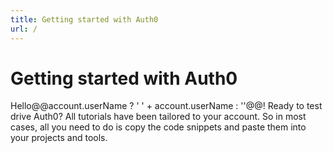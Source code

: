 ```yaml
---
title: Getting started with Auth0
url: /
---
```


<script type="text/javascript">

  // Redirect old `/#!/..` urls to new `/quickstart/...`
  var pathname = window.location.pathname || '/';
  var hash = window.location.hash;
  var regex = /^\#\!\//;
  if ('/' === pathname && regex.test(hash)) {
    window.location = window.location.origin + hash.replace(regex, '/quickstart/');
  };

</script>

<!-- Page content -->

# Getting started with Auth0

Hello@@account.userName ? ' ' + account.userName : ''@@! Ready to test drive Auth0? All tutorials have been tailored to your account. So in most cases, all you need to do is copy the code snippets and paste them into your projects and tools.

<!-- Tutorial Navigator -->

<div class="row getting-started-logos clearfix">
  <div id="navigator-container" class="col-sm-12"></div>
</div>

<script src="https://cdn.auth0.com/tutorial-navigator/latest/build.min.js" type="text/javascript"></script>
<link href="https://cdn.auth0.com/tutorial-navigator/latest/build.min.css" type="text/css" rel="stylesheet"></link>
<script type="text/javascript" src="/js/page.min.js"></script>

<script type="text/javascript">
  (function () {
    var BASE_URL = "/";

    // Initialize and render `TutorialNavigator`
    var TutorialNavigator = require('tutorial-navigator');
    var tutorial = new TutorialNavigator({
      docsDomain:      document.location.origin + BASE_URL,
      apptypes:        @@JSON.stringify(quickstart.apptypes)@@,
      clientplatforms: @@JSON.stringify(quickstart.clientPlatforms)@@,
      hybridplatforms: @@JSON.stringify(quickstart.hybridPlatforms)@@,
      nativeplatforms: @@JSON.stringify(quickstart.nativePlatforms)@@,
      serverplatforms: @@JSON.stringify(quickstart.serverPlatforms)@@,
      serverapis:      @@JSON.stringify(quickstart.serverApis)@@
    });

    function eqlPath (url) {
      var base = page.base() || '';
      var path = window.location.pathname.slice(base.length) || '/';
      return path === url;
    }

    /**
     * Routing
     */
    page('*', quickstartRoute);
    page(BASE_URL + '/quickstart/:apptype?', checkstate, render);
    page(BASE_URL + '/quickstart/:apptype/:platform?', checkstate, render);
    page(BASE_URL + '/quickstart/:apptype/:platform/:api?', checkstate, render);

    // Initialize routing
    // page.base('/quickstart');
    page();

    function quickstartRoute(ctx, next) {
      // Prepend `/quickstart` to routes withouth `/quickstart`
      // if(!/^\/quickstart/.test(ctx.path)) ctx.path = '/quickstart' + ctx.path;
      ctx.pathname = ctx.pathname || '/';
      // prepend quickstart if pathname is '/'
      if(ctx.pathname === BASE_URL) {
        ctx.path = BASE_URL + '/quickstart';
      }
      next();
    }

    function checkstate(ctx, next) {
      var apptype = ctx.params.apptype || '';
      var platform = ctx.params.platform || '';
      var api = ctx.params.api || '';

      tutorial.set({
        apptype:        apptype,
        nativePlatform: 'native-mobile' === apptype ? platform : '',
        hybridPlatform: 'hybrid' === apptype ? platform : '',
        clientPlatform: 'spa' === apptype ? platform : '',
        serverPlatform: 'webapp' === apptype ? platform : '',
        serverApi: 'no-api' === api || !api ? '' : api
      });

      var codevisible = ('no-api' === api || ('webapp' === apptype && platform));
      if (!api || codevisible) tutorial.set('codevisible', codevisible);
      next();
    }

    function render(ctx, next) {
      tutorial.render('#navigator-container');
      swiftypeindex(tutorial.get('codevisible'));
      titleupdate();
    }

    /**
     * Bind tutorial changes to pushState
     */

    tutorial.on('apptype', onapptype);
    tutorial.on('apptype', titleupdate);
    tutorial.on('nativePlatform', onplatform);
    tutorial.on('nativePlatform', titleupdate);
    tutorial.on('hybridPlatform', onplatform);
    tutorial.on('hybridPlatform', titleupdate);
    tutorial.on('clientPlatform', onplatform);
    tutorial.on('clientPlatform', titleupdate);
    tutorial.on('serverPlatform', onplatform);
    tutorial.on('serverPlatform', titleupdate);
    tutorial.on('serverApi', onserverapi)
    tutorial.on('serverApi', titleupdate)
    tutorial.on('codevisible', oncodevisible);
    tutorial.on('codevisible', swiftypeindex);
    tutorial.on('codevisible', titleupdate);

    function onapptype(val, old) {
      var url = BASE_URL + '/quickstart/:apptype'.replace(':apptype', val || '')
      if (!eqlPath(url)) return page(url);
    }

    function onplatform(val, old) {
      var url = BASE_URL + '/quickstart/:apptype/:platform';
      var apptype = tutorial.get('apptype');
      var platform = val ? val : '';

      if (!apptype) return;

      url = url
        .replace(':apptype', apptype)
        .replace(':platform', platform)
        .replace(/\/$/, '');

      if (!eqlPath(url)) return page(url);
    }

    function onserverapi(api, old) {
      var apptype = tutorial.get('apptype');
      var platform = tutorial.get('clientPlatform')
        || tutorial.get('nativePlatform')
        || tutorial.get('hybridPlatform');

      if (!apptype) return;
      if (!platform) return;
      if (old && !api) return;

      var url = BASE_URL + '/quickstart/:apptype/:platform/:api'
        .replace(':apptype', apptype)
        .replace(':platform', platform)
        .replace(':api', api ? api : 'no-api')
        .replace(/\/$/, '');

      if (!eqlPath(url)) return page(url);
    };

    function oncodevisible(visible, old) {
      if (!visible) return;
      var apptype = tutorial.get('apptype');
      var platform = tutorial.get('clientPlatform')
        || tutorial.get('nativePlatform')
        || tutorial.get('hybridPlatform')
        || tutorial.get('serverPlatform');
      var api = tutorial.get('serverApi');

      if (!apptype) return;
      if (!platform) return;
      if (old && !visible) return;

      var url = BASE_URL + '/quickstart/:apptype/:platform/:api'
        .replace(':apptype', apptype)
        .replace(':platform', platform)
        .replace(':api', api
          ? api
          : ('webapp' === apptype ? '' : 'no-api'))
        .replace(/\/$/, '');

      if (!eqlPath(url)) return page(url);
    };

    function swiftypeindex (visible) {
      if (!visible) {
        return $('#tutorial-navigator .code-snippets').removeAttr('data-swiftype-index');
      }

      $('#tutorial-navigator .code-snippets').attr('data-swiftype-index', 'true');
    }

    // pretty printing
    tutorial.pretty(function() {
      return 'function' === typeof window.prettyPrint
        ? window.prettyPrint()
        : null;
    });

    function swiftypeindex (visible) {
      if (!visible) {
        return $('#tutorial-navigator .code-snippets').removeAttr('data-swiftype-index');
      }

      $('#tutorial-navigator .code-snippets').attr('data-swiftype-index', 'true');
    }

    function titleupdate() {
      var title = 'Quickstart for ';
      var appTitle = tutorial.get('apptype') ? tutorial.apptypeTitle() : '';
      if (!appTitle) return $('head title').html('Getting started with Auth0');

      var platformTitle = tutorial.get('nativePlatform') || tutorial.get('hybridPlatform') || tutorial.get('clientPlatform') || tutorial.get('serverPlatform')
        ? tutorial.platformTitle() : '';
      if (!platformTitle) return $('head title').html(title + appTitle);

      var apiTitle = tutorial.get('serverApi') ? tutorial.apiTitle() : '';
      if (!apiTitle && !tutorial.get('codevisible')) return $('head title').html(title +  platformTitle);
      if (!apiTitle) return $('head title').html('Getting started with ' + platformTitle);
      return $('head title').html('Getting started with ' + platformTitle + ' and ' + apiTitle);
    }

  })()
</script>

